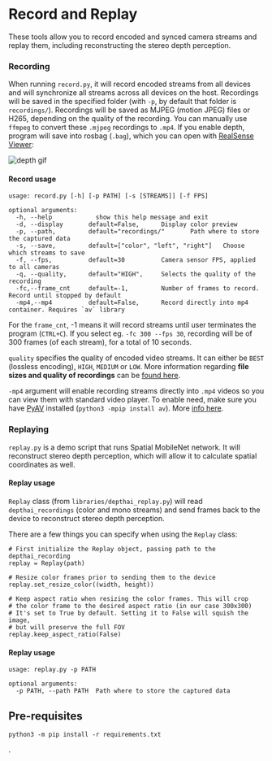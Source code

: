 # Record and Replay

These tools allow you to record encoded and synced camera streams and replay them, including reconstructing the stereo depth perception.

### Recording

When running `record.py`, it will record encoded streams from all devices and will synchronize all streams across all devices on the host. Recordings will be saved in the specified folder (with `-p`, by default that folder is `recordings/`). Recordings will be saved as MJPEG (motion JPEG) files or H265, depending on the quality of the recording. You can manually use `ffmpeg` to convert these `.mjpeg` recordings to `.mp4`. If you enable depth, program will save into rosbag (`.bag`), which you can open with [RealSense Viewer](https://www.intelrealsense.com/sdk-2/#sdk2-tools):

![depth gif](https://user-images.githubusercontent.com/18037362/141661982-f206ed61-b505-4b17-8673-211a4029754b.gif)

#### Record usage
```
usage: record.py [-h] [-p PATH] [-s [STREAMS]] [-f FPS]

optional arguments:
  -h, --help            show this help message and exit
  -d, --display       default=False,      Display color preview
  -p, --path,         default="recordings/"       Path where to store the captured data
  -s, --save,         default=["color", "left", "right"]   Choose which streams to save
  -f, --fps,          default=30          Camera sensor FPS, applied to all cameras
  -q, --quality,      default="HIGH",     Selects the quality of the recording
  -fc,--frame_cnt     default=-1,         Number of frames to record. Record until stopped by default
  -mp4,--mp4          default=False,      Record directly into mp4 container. Requires `av` library
```

For the `frame_cnt`, -1 means it will record streams until user terminates the program (`CTRL+C`). If you select eg. `-fc 300 --fps 30`, recording will be of 300 frames (of each stream), for a total of 10 seconds.

`quality` specifies the quality of encoded video streams. It can either be `BEST` (lossless encoding), `HIGH`, `MEDIUM` or `LOW`. More information regarding **file sizes and quality of recordings** can be [found here](encoding_quality/README.md).

`-mp4` argument will enable recording streams directly into `.mp4` videos so you can view them with standard video player. To enable need, make sure you have [PyAV](https://github.com/PyAV-Org/PyAV) installed (`python3 -mpip install av`). More [info here](../gen2-container-encoding).

### Replaying

`replay.py` is a demo script that runs Spatial MobileNet network. It will reconstruct stereo depth perception, which will allow it to calculate spatial coordinates as well.

#### Replay usage

`Replay` class (from `libraries/depthai_replay.py`) will read `depthai_recordings` (color and mono streams) and send frames back to the device to reconstruct stereo depth perception.

There are a few things you can specify when using the `Replay` class:

```pyhton
# First initialize the Replay object, passing path to the depthai_recording
replay = Replay(path)

# Resize color frames prior to sending them to the device
replay.set_resize_color((width, height))

# Keep aspect ratio when resizing the color frames. This will crop
# the color frame to the desired aspect ratio (in our case 300x300)
# It's set to True by default. Setting it to False will squish the image,
# but will preserve the full FOV
replay.keep_aspect_ratio(False)
```
#### Replay usage
```
usage: replay.py -p PATH

optional arguments:
  -p PATH, --path PATH  Path where to store the captured data
```

## Pre-requisites

```
python3 -m pip install -r requirements.txt
```

.
